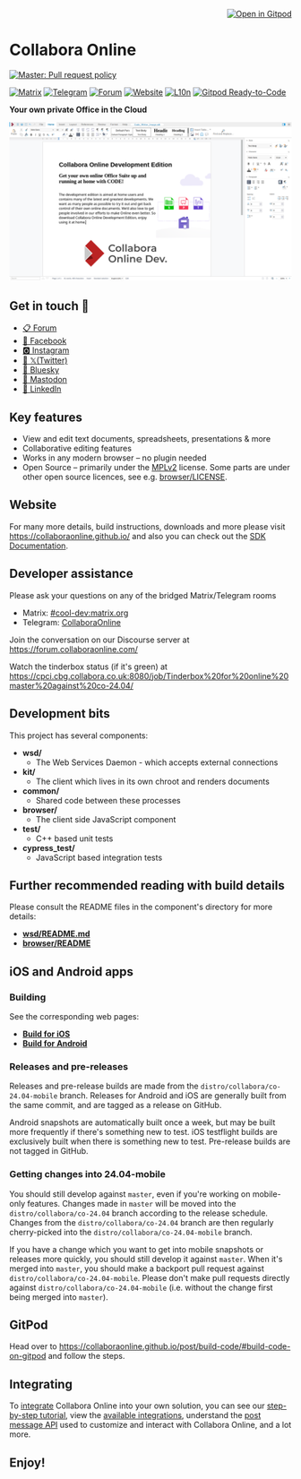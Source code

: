<p align="right"><a href="#gitpod"><img alt="Open in Gitpod" src="https://gitpod.io/button/open-in-gitpod.svg"></a></p>

# Collabora Online
<!--
[![Master: Pull request policy](https://img.shields.io/badge/Master-PRs%20can%20be%20merge%20without%20approval-42BC00?logoColor=42BC00&logo=git "Main release is still distant. Thanks for your support and contributions! :)")](https://github.com/CollaboraOnline/online/blob/master/CONTRIBUTING.md#contributing-to-source-code)
-->
[![Master: Pull request policy](https://img.shields.io/badge/Master-protected%2C%20PRs%20need%20approval-red?logoColor=lightred&logo=git "Collabora Team is preparing for the next release, therefore 'master' branch is protected now, PRs need 1 review before merging. Thanks for your support and contributions! :)")](https://github.com/CollaboraOnline/online/blob/master/CONTRIBUTING.md#contributing-to-source-code)


[![Matrix](https://img.shields.io/badge/Matrix-%23cool--dev-turquoise.svg)](https://matrix.to/#/#cool-dev:matrix.org)
[![Telegram](https://img.shields.io/badge/Telegram-Collabora%20Online-green.svg)](https://t.me/CollaboraOnline)
[![Forum](https://img.shields.io/badge/Forum-Discourse-blue.svg)](https://forum.collaboraonline.com/)
[![Website](https://img.shields.io/badge/Website-collaboraonline.github.io-blueviolet.svg)](https://collaboraonline.github.io/)
[![L10n](https://img.shields.io/badge/L10n-Weblate-lightgrey.svg)](https://hosted.weblate.org/projects/collabora-online/)
[![Gitpod Ready-to-Code](https://img.shields.io/badge/Gitpod-ready--to--code-blue?logo=gitpod)](https://gitpod.io/#https://github.com/CollaboraOnline/online)


**Your own private Office in the Cloud**

![](https://raw.githubusercontent.com/CollaboraOnline/CollaboraOnline.github.io/master/static/images/homepage-image.png)


## Get in touch 💬

* [📋 Forum](https://forum.collaboraonline.com/)
* [👥 Facebook](https://www.facebook.com/collaboraoffice/)
* [🅾 Instagram](https://www.instagram.com/collaboraoffice/)
* [🐣 𝕏(Twitter)](https://twitter.com/CollaboraOffice)
* [🦋 Bluesky](https://bsky.app/profile/collaboraonline.com)
* [🐘 Mastodon](https://mastodon.social/@CollaboraOffice)
* [💼 LinkedIn](https://www.linkedin.com/products/collaboraproductivity-collabora-online/)

## Key features
* View and edit text documents, spreadsheets, presentations & more
* Collaborative editing features
* Works in any modern browser – no plugin needed
* Open Source – primarily under the [MPLv2](http://mozilla.org/MPL/2.0/) license. Some parts are under other open source licences, see e.g. [browser/LICENSE](https://github.com/CollaboraOnline/online/blob/master/browser/LICENSE).

## Website

For many more details, build instructions, downloads and more please visit https://collaboraonline.github.io/ and also you can check out the [SDK Documentation](https://sdk.collaboraonline.com/contents.html).

## Developer assistance
Please ask your questions on any of the bridged Matrix/Telegram rooms
* Matrix: [#cool-dev:matrix.org](https://matrix.to/#/#cool-dev:matrix.org)
* Telegram: [CollaboraOnline](https://t.me/CollaboraOnline)

Join the conversation on our Discourse server at https://forum.collaboraonline.com/

Watch the tinderbox status (if it's green) at
https://cpci.cbg.collabora.co.uk:8080/job/Tinderbox%20for%20online%20master%20against%20co-24.04/

## Development bits

This project has several components:
* **wsd/**
  * The Web Services Daemon - which accepts external connections
* **kit/**
  * The client which lives in its own chroot and renders documents
* **common/**
  * Shared code between these processes
* **browser/**
  * The client side JavaScript component
* **test/**
  * C++ based unit tests
* **cypress_test/**
  * JavaScript based integration tests

## Further recommended reading with build details

Please consult the README files in the component's directory for more details:
- **[wsd/README.md](wsd/README.md)**
- **[browser/README](browser/README)**

## iOS and Android apps

### Building

See the corresponding web pages:
* **[Build for iOS](https://collaboraonline.github.io/post/build-code-ios/)**
* **[Build for Android](https://collaboraonline.github.io/post/build-code-android/)**

### Releases and pre-releases

Releases and pre-release builds are made from the
`distro/collabora/co-24.04-mobile` branch. Releases for Android and iOS are
generally built from the same commit, and are tagged as a release on GitHub.

Android snapshots are automatically built once a week, but may be built more
frequently if there's something new to test. iOS testflight builds are
exclusively built when there is something new to test. Pre-release builds are
not tagged in GitHub.

### Getting changes into 24.04-mobile

You should still develop against `master`, even if you're working on
mobile-only features. Changes made in `master` will be moved into the
`distro/collabora/co-24.04` branch according to the release schedule. Changes
from the `distro/collabora/co-24.04` branch are then regularly cherry-picked
into the `distro/collabora/co-24.04-mobile` branch.

If you have a change which you want to get into mobile snapshots or releases
more quickly, you should still develop it against `master`. When it's merged
into `master`, you should make a backport pull request against
`distro/collabora/co-24.04-mobile`. Please don't make pull requests directly
against `distro/collabora/co-24.04-mobile` (i.e. without the change first being
merged into `master`).

## GitPod

Head over to https://collaboraonline.github.io/post/build-code/#build-code-on-gitpod and follow the steps.

## Integrating

To [integrate](https://sdk.collaboraonline.com/docs/why_integrate.html) Collabora Online into your own solution, you can see our [step-by-step tutorial](https://sdk.collaboraonline.com/docs/Step_by_step_tutorial.html), view the [available integrations](https://sdk.collaboraonline.com/docs/available_integrations.html), understand the [post message API](https://sdk.collaboraonline.com/docs/postmessage_api.html) used to customize and interact with Collabora Online, and a lot more.

## Enjoy!
